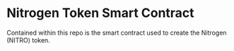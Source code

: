 # Nitrogen Token Smart Contract

Contained within this repo is the smart contract used to create the Nitrogen (NITRO) token. 
